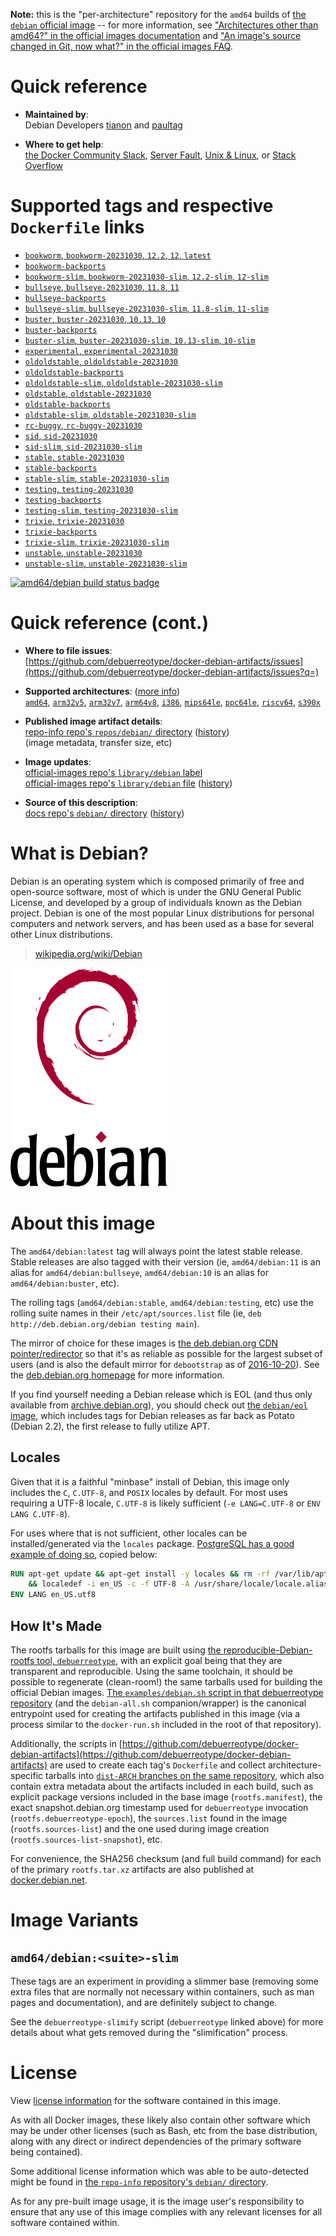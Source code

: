 <!--

********************************************************************************

WARNING:

    DO NOT EDIT "debian/README.md"

    IT IS AUTO-GENERATED

    (from the other files in "debian/" combined with a set of templates)

********************************************************************************

-->

**Note:** this is the "per-architecture" repository for the `amd64` builds of [the `debian` official image](https://hub.docker.com/_/debian) -- for more information, see ["Architectures other than amd64?" in the official images documentation](https://github.com/docker-library/official-images#architectures-other-than-amd64) and ["An image's source changed in Git, now what?" in the official images FAQ](https://github.com/docker-library/faq#an-images-source-changed-in-git-now-what).

# Quick reference

-	**Maintained by**:  
	Debian Developers [tianon](https://qa.debian.org/developer.php?login=tianon) and [paultag](https://qa.debian.org/developer.php?login=paultag)

-	**Where to get help**:  
	[the Docker Community Slack](https://dockr.ly/comm-slack), [Server Fault](https://serverfault.com/help/on-topic), [Unix & Linux](https://unix.stackexchange.com/help/on-topic), or [Stack Overflow](https://stackoverflow.com/help/on-topic)

# Supported tags and respective `Dockerfile` links

-	[`bookworm`, `bookworm-20231030`, `12.2`, `12`, `latest`](https://github.com/debuerreotype/docker-debian-artifacts/blob/eb898e26722d61d3a16a156c9a89a6908624cdf5/bookworm/Dockerfile)
-	[`bookworm-backports`](https://github.com/debuerreotype/docker-debian-artifacts/blob/eb898e26722d61d3a16a156c9a89a6908624cdf5/bookworm/backports/Dockerfile)
-	[`bookworm-slim`, `bookworm-20231030-slim`, `12.2-slim`, `12-slim`](https://github.com/debuerreotype/docker-debian-artifacts/blob/eb898e26722d61d3a16a156c9a89a6908624cdf5/bookworm/slim/Dockerfile)
-	[`bullseye`, `bullseye-20231030`, `11.8`, `11`](https://github.com/debuerreotype/docker-debian-artifacts/blob/eb898e26722d61d3a16a156c9a89a6908624cdf5/bullseye/Dockerfile)
-	[`bullseye-backports`](https://github.com/debuerreotype/docker-debian-artifacts/blob/eb898e26722d61d3a16a156c9a89a6908624cdf5/bullseye/backports/Dockerfile)
-	[`bullseye-slim`, `bullseye-20231030-slim`, `11.8-slim`, `11-slim`](https://github.com/debuerreotype/docker-debian-artifacts/blob/eb898e26722d61d3a16a156c9a89a6908624cdf5/bullseye/slim/Dockerfile)
-	[`buster`, `buster-20231030`, `10.13`, `10`](https://github.com/debuerreotype/docker-debian-artifacts/blob/eb898e26722d61d3a16a156c9a89a6908624cdf5/buster/Dockerfile)
-	[`buster-backports`](https://github.com/debuerreotype/docker-debian-artifacts/blob/eb898e26722d61d3a16a156c9a89a6908624cdf5/buster/backports/Dockerfile)
-	[`buster-slim`, `buster-20231030-slim`, `10.13-slim`, `10-slim`](https://github.com/debuerreotype/docker-debian-artifacts/blob/eb898e26722d61d3a16a156c9a89a6908624cdf5/buster/slim/Dockerfile)
-	[`experimental`, `experimental-20231030`](https://github.com/debuerreotype/docker-debian-artifacts/blob/eb898e26722d61d3a16a156c9a89a6908624cdf5/experimental/Dockerfile)
-	[`oldoldstable`, `oldoldstable-20231030`](https://github.com/debuerreotype/docker-debian-artifacts/blob/eb898e26722d61d3a16a156c9a89a6908624cdf5/oldoldstable/Dockerfile)
-	[`oldoldstable-backports`](https://github.com/debuerreotype/docker-debian-artifacts/blob/eb898e26722d61d3a16a156c9a89a6908624cdf5/oldoldstable/backports/Dockerfile)
-	[`oldoldstable-slim`, `oldoldstable-20231030-slim`](https://github.com/debuerreotype/docker-debian-artifacts/blob/eb898e26722d61d3a16a156c9a89a6908624cdf5/oldoldstable/slim/Dockerfile)
-	[`oldstable`, `oldstable-20231030`](https://github.com/debuerreotype/docker-debian-artifacts/blob/eb898e26722d61d3a16a156c9a89a6908624cdf5/oldstable/Dockerfile)
-	[`oldstable-backports`](https://github.com/debuerreotype/docker-debian-artifacts/blob/eb898e26722d61d3a16a156c9a89a6908624cdf5/oldstable/backports/Dockerfile)
-	[`oldstable-slim`, `oldstable-20231030-slim`](https://github.com/debuerreotype/docker-debian-artifacts/blob/eb898e26722d61d3a16a156c9a89a6908624cdf5/oldstable/slim/Dockerfile)
-	[`rc-buggy`, `rc-buggy-20231030`](https://github.com/debuerreotype/docker-debian-artifacts/blob/eb898e26722d61d3a16a156c9a89a6908624cdf5/rc-buggy/Dockerfile)
-	[`sid`, `sid-20231030`](https://github.com/debuerreotype/docker-debian-artifacts/blob/eb898e26722d61d3a16a156c9a89a6908624cdf5/sid/Dockerfile)
-	[`sid-slim`, `sid-20231030-slim`](https://github.com/debuerreotype/docker-debian-artifacts/blob/eb898e26722d61d3a16a156c9a89a6908624cdf5/sid/slim/Dockerfile)
-	[`stable`, `stable-20231030`](https://github.com/debuerreotype/docker-debian-artifacts/blob/eb898e26722d61d3a16a156c9a89a6908624cdf5/stable/Dockerfile)
-	[`stable-backports`](https://github.com/debuerreotype/docker-debian-artifacts/blob/eb898e26722d61d3a16a156c9a89a6908624cdf5/stable/backports/Dockerfile)
-	[`stable-slim`, `stable-20231030-slim`](https://github.com/debuerreotype/docker-debian-artifacts/blob/eb898e26722d61d3a16a156c9a89a6908624cdf5/stable/slim/Dockerfile)
-	[`testing`, `testing-20231030`](https://github.com/debuerreotype/docker-debian-artifacts/blob/eb898e26722d61d3a16a156c9a89a6908624cdf5/testing/Dockerfile)
-	[`testing-backports`](https://github.com/debuerreotype/docker-debian-artifacts/blob/eb898e26722d61d3a16a156c9a89a6908624cdf5/testing/backports/Dockerfile)
-	[`testing-slim`, `testing-20231030-slim`](https://github.com/debuerreotype/docker-debian-artifacts/blob/eb898e26722d61d3a16a156c9a89a6908624cdf5/testing/slim/Dockerfile)
-	[`trixie`, `trixie-20231030`](https://github.com/debuerreotype/docker-debian-artifacts/blob/eb898e26722d61d3a16a156c9a89a6908624cdf5/trixie/Dockerfile)
-	[`trixie-backports`](https://github.com/debuerreotype/docker-debian-artifacts/blob/eb898e26722d61d3a16a156c9a89a6908624cdf5/trixie/backports/Dockerfile)
-	[`trixie-slim`, `trixie-20231030-slim`](https://github.com/debuerreotype/docker-debian-artifacts/blob/eb898e26722d61d3a16a156c9a89a6908624cdf5/trixie/slim/Dockerfile)
-	[`unstable`, `unstable-20231030`](https://github.com/debuerreotype/docker-debian-artifacts/blob/eb898e26722d61d3a16a156c9a89a6908624cdf5/unstable/Dockerfile)
-	[`unstable-slim`, `unstable-20231030-slim`](https://github.com/debuerreotype/docker-debian-artifacts/blob/eb898e26722d61d3a16a156c9a89a6908624cdf5/unstable/slim/Dockerfile)

[![amd64/debian build status badge](https://img.shields.io/jenkins/s/https/doi-janky.infosiftr.net/job/multiarch/job/amd64/job/debian.svg?label=amd64/debian%20%20build%20job)](https://doi-janky.infosiftr.net/job/multiarch/job/amd64/job/debian/)

# Quick reference (cont.)

-	**Where to file issues**:  
	[https://github.com/debuerreotype/docker-debian-artifacts/issues](https://github.com/debuerreotype/docker-debian-artifacts/issues?q=)

-	**Supported architectures**: ([more info](https://github.com/docker-library/official-images#architectures-other-than-amd64))  
	[`amd64`](https://hub.docker.com/r/amd64/debian/), [`arm32v5`](https://hub.docker.com/r/arm32v5/debian/), [`arm32v7`](https://hub.docker.com/r/arm32v7/debian/), [`arm64v8`](https://hub.docker.com/r/arm64v8/debian/), [`i386`](https://hub.docker.com/r/i386/debian/), [`mips64le`](https://hub.docker.com/r/mips64le/debian/), [`ppc64le`](https://hub.docker.com/r/ppc64le/debian/), [`riscv64`](https://hub.docker.com/r/riscv64/debian/), [`s390x`](https://hub.docker.com/r/s390x/debian/)

-	**Published image artifact details**:  
	[repo-info repo's `repos/debian/` directory](https://github.com/docker-library/repo-info/blob/master/repos/debian) ([history](https://github.com/docker-library/repo-info/commits/master/repos/debian))  
	(image metadata, transfer size, etc)

-	**Image updates**:  
	[official-images repo's `library/debian` label](https://github.com/docker-library/official-images/issues?q=label%3Alibrary%2Fdebian)  
	[official-images repo's `library/debian` file](https://github.com/docker-library/official-images/blob/master/library/debian) ([history](https://github.com/docker-library/official-images/commits/master/library/debian))

-	**Source of this description**:  
	[docs repo's `debian/` directory](https://github.com/docker-library/docs/tree/master/debian) ([history](https://github.com/docker-library/docs/commits/master/debian))

# What is Debian?

Debian is an operating system which is composed primarily of free and open-source software, most of which is under the GNU General Public License, and developed by a group of individuals known as the Debian project. Debian is one of the most popular Linux distributions for personal computers and network servers, and has been used as a base for several other Linux distributions.

> [wikipedia.org/wiki/Debian](https://en.wikipedia.org/wiki/Debian)

![logo](https://raw.githubusercontent.com/docker-library/docs/b449be7df57e9ed9086bb5821bfb5d6cdc5d67a4/debian/logo.png)

# About this image

The `amd64/debian:latest` tag will always point the latest stable release. Stable releases are also tagged with their version (ie, `amd64/debian:11` is an alias for `amd64/debian:bullseye`, `amd64/debian:10` is an alias for `amd64/debian:buster`, etc).

The rolling tags (`amd64/debian:stable`, `amd64/debian:testing`, etc) use the rolling suite names in their `/etc/apt/sources.list` file (ie, `deb http://deb.debian.org/debian testing main`).

The mirror of choice for these images is [the deb.debian.org CDN pointer/redirector](https://deb.debian.org) so that it's as reliable as possible for the largest subset of users (and is also the default mirror for `debootstrap` as of [2016-10-20](https://anonscm.debian.org/cgit/d-i/debootstrap.git/commit/?id=9e8bc60ad1ccf3a25ce7890526b70059f3e770de)). See the [deb.debian.org homepage](https://deb.debian.org) for more information.

If you find yourself needing a Debian release which is EOL (and thus only available from [archive.debian.org](http://archive.debian.org)), you should check out [the `debian/eol` image](https://hub.docker.com/r/debian/eol/), which includes tags for Debian releases as far back as Potato (Debian 2.2), the first release to fully utilize APT.

## Locales

Given that it is a faithful "minbase" install of Debian, this image only includes the `C`, `C.UTF-8`, and `POSIX` locales by default. For most uses requiring a UTF-8 locale, `C.UTF-8` is likely sufficient (`-e LANG=C.UTF-8` or `ENV LANG C.UTF-8`).

For uses where that is not sufficient, other locales can be installed/generated via the `locales` package. [PostgreSQL has a good example of doing so](https://github.com/docker-library/postgres/blob/69bc540ecfffecce72d49fa7e4a46680350037f9/9.6/Dockerfile#L21-L24), copied below:

```dockerfile
RUN apt-get update && apt-get install -y locales && rm -rf /var/lib/apt/lists/* \
	&& localedef -i en_US -c -f UTF-8 -A /usr/share/locale/locale.alias en_US.UTF-8
ENV LANG en_US.utf8
```

## How It's Made

The rootfs tarballs for this image are built using [the reproducible-Debian-rootfs tool, `debuerreotype`](https://github.com/debuerreotype/debuerreotype), with an explicit goal being that they are transparent and reproducible. Using the same toolchain, it should be possible to regenerate (clean-room!) the same tarballs used for building the official Debian images. [The `examples/debian.sh` script in that debuerreotype repository](https://github.com/debuerreotype/debuerreotype/blob/master/examples/debian.sh) (and the `debian-all.sh` companion/wrapper) is the canonical entrypoint used for creating the artifacts published in this image (via a process similar to the `docker-run.sh` included in the root of that repository).

Additionally, the scripts in [https://github.com/debuerreotype/docker-debian-artifacts](https://github.com/debuerreotype/docker-debian-artifacts) are used to create each tag's `Dockerfile` and collect architecture-specific tarballs into [`dist-ARCH` branches on the same repository](https://github.com/debuerreotype/docker-debian-artifacts/branches), which also contain extra metadata about the artifacts included in each build, such as explicit package versions included in the base image (`rootfs.manifest`), the exact snapshot.debian.org timestamp used for `debuerreotype` invocation (`rootfs.debuerreotype-epoch`), the `sources.list` found in the image (`rootfs.sources-list`) and the one used during image creation (`rootfs.sources-list-snapshot`), etc.

For convenience, the SHA256 checksum (and full build command) for each of the primary `rootfs.tar.xz` artifacts are also published at [docker.debian.net](https://docker.debian.net/).

# Image Variants

## `amd64/debian:<suite>-slim`

These tags are an experiment in providing a slimmer base (removing some extra files that are normally not necessary within containers, such as man pages and documentation), and are definitely subject to change.

See the `debuerreotype-slimify` script (`debuerreotype` linked above) for more details about what gets removed during the "slimification" process.

# License

View [license information](https://www.debian.org/social_contract#guidelines) for the software contained in this image.

As with all Docker images, these likely also contain other software which may be under other licenses (such as Bash, etc from the base distribution, along with any direct or indirect dependencies of the primary software being contained).

Some additional license information which was able to be auto-detected might be found in [the `repo-info` repository's `debian/` directory](https://github.com/docker-library/repo-info/tree/master/repos/debian).

As for any pre-built image usage, it is the image user's responsibility to ensure that any use of this image complies with any relevant licenses for all software contained within.
